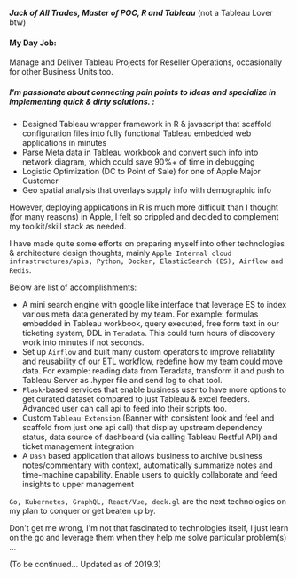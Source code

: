 __*Jack of All Trades, Master of POC, R and Tableau*__ (not a Tableau Lover btw)



#### My Day Job:

Manage and Deliver Tableau Projects for Reseller Operations, occasionally for other Business Units too.

##### I'm passionate about connecting pain points to ideas and specialize in implementing quick & dirty solutions. :
+ Designed Tableau wrapper framework in R & javascript that scaffold configuration files into fully functional Tableau embedded web applications in minutes
+ Parse Meta data in Tableau workbook and convert such info into network diagram, which could save 90%+ of time in debugging
+ Logistic Optimization (DC to Point of Sale) for one of Apple Major Customer
+ Geo spatial analysis that overlays supply info with demographic info


However, deploying applications in R is much more difficult than I thought (for many reasons) in Apple, I felt so crippled and decided to complement my toolkit/skill stack as needed.

I have made quite some efforts on preparing myself into other technologies & architecture design thoughts, mainly `Apple Internal cloud infrastructures/apis, Python, Docker, ElasticSearch (ES), Airflow and Redis`.
 
Below are list of accomplishments:
+ A mini search engine with google like interface that leverage ES to index various meta data generated by my team. For example: formulas embedded in Tableau workbook, query executed, free form text in our ticketing system, DDL in `Teradata`. This could turn hours of discovery work into minutes if not seconds.
+ Set up `Airflow` and built many custom operators to improve reliability and reusability of our ETL workflow, redefine how my team could move data. For example: reading data from Teradata, transform it and push to Tableau Server as .hyper file and send log to chat tool.
+ `Flask`-based services that enable business user to have more options to get curated dataset compared to just Tableau & excel feeders. Advanced user can call api to feed into their scripts too.
+ Custom `Tableau Extension` (Banner with consistent look and feel and scaffold from just one api call) that display upstream dependency status, data source of dashboard (via calling Tableau Restful API) and ticket management integration
+ A `Dash` based application that allows business to archive business notes/commentary with context, automatically summarize notes and time-machine capability. Enable users to quickly collaborate and feed insights to upper management


`Go, Kubernetes, GraphQL, React/Vue, deck.gl` are the next technologies on my plan to conquer or get beaten up by.

Don't get me wrong, I'm not that fascinated to technologies itself, I just learn on the go and leverage them when they help me solve particular problem(s) ...

(To be continued… Updated as of 2019.3)
